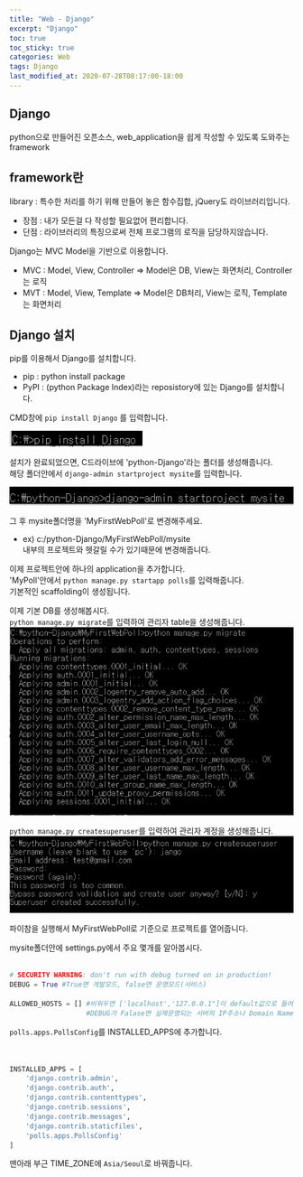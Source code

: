 ```yaml
---
title: "Web - Django"
excerpt: "Django"
toc: true
toc_sticky: true
categories: Web
tags: Django
last_modified_at: 2020-07-28T08:17:00-18:00
---
```

## Django
python으로 만들어진 오픈소스, web_application을 쉽게 작성할 수 있도록 도와주는 framework  

## framework란  
library : 특수한 처리를 하기 위해 만들어 놓은 함수집합, jQuery도 라이브러리입니다.  
- 장점 : 내가 모든걸 다 작성할 필요없어 편리합니다.  
- 단점 : 라이브러리의 특징으로써 전체 프로그램의 로직을 담당하지않습니다.  
		

Django는 MVC Model을 기반으로 이용합니다.  
- MVC : Model, View, Controller => Model은 DB, View는 화면처리, Controller는 로직  
- MVT : Model, View, Template => Model은 DB처리, View는 로직, Template는 화면처리  
	
## Django 설치  
pip를 이용해서 Django를 설치합니다.  
- pip : python install package
- PyPI : (python Package Index)라는 reposistory에 있는 Django를 설치합니다.  

CMD창에 `pip install Django` 를 입력합니다.  

![Django 설치](/assets/img/capture1.PNG)  

설치가 완료되었으면, C드라이브에 'python-Django'라는 폴더를 생성해줍니다.  
해당 폴더안에서 `django-admin startproject mysite`를 입력합니다.  

![startproject](/assets/img/capture2.PNG)  

그 후 mysite폴더명을 'MyFirstWebPoll'로 변경해주세요.  
- ex) c:/python-Django/MyFirstWebPoll/mysite  
	내부의 프로젝트와 헷갈릴 수가 있기때문에 변경해줍니다.  

이제 프로젝트안에 하나의 application을 추가합니다.  
'MyPoll'안에서 `python manage.py startapp polls`를 입력해줍니다.  
기본적인 scaffolding이 생성됩니다.  

이제 기본 DB를 생성해봅시다.  
`python manage.py migrate`를 입력하여 관리자 table을 생성해줍니다.  
![migrate](/assets/img/capture3.PNG)  

`python manage.py createsuperuser`를 입력하여 관리자 계정을 생성해줍니다.  
![createsuperuser](/assets/img/capture4.PNG)  

파이참을 실행해서 MyFirstWebPoll로 기준으로 프로젝트를 열어줍니다.  

mysite폴더안에 settings.py에서 주요 몇개를 알아봅시다.  
```python

# SECURITY WARNING: don't run with debug turned on in production!
DEBUG = True #True면 개발모드, false면 운영모드(서비스)

ALLOWED_HOSTS = [] #비워두면 ['localhost','127.0.0.1"]이 default값으로 들어갑니다.
                   #DEBUG가 Falase면 실제운영되는 서버의 IP주소나 Domain Name를 기입합니다.

```

`polls.apps.PollsConfig`를 INSTALLED_APPS에 추가합니다.  

```python


INSTALLED_APPS = [
    'django.contrib.admin',
    'django.contrib.auth',
    'django.contrib.contenttypes',
    'django.contrib.sessions',
    'django.contrib.messages',
    'django.contrib.staticfiles',
	'polls.apps.PollsConfig'
]
```

맨아래 부근 TIME_ZONE에 `Asia/Seoul`로 바꿔줍니다.  

